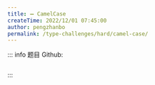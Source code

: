 ```yaml
---
title: ➖ CamelCase
createTime: 2022/12/01 07:45:00
author: pengzhanbo
permalink: /type-challenges/hard/camel-case/
---
```


::: info 题目
Github: []()

```ts

```

:::
